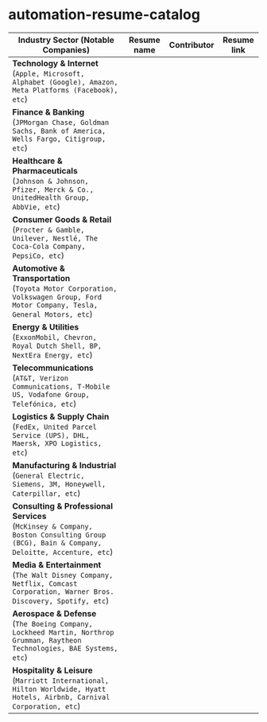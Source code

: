 # automation-resume-catalog

| Industry Sector (Notable Companies)                                                                                                       | Resume name | Contributor | Resume link |
| ----------------------------------------------------------------------------------------------------------------------------------------- | ----------- | ----------- | ----------- |
| **Technology & Internet**<br>(`Apple, Microsoft, Alphabet (Google), Amazon, Meta Platforms (Facebook), etc`)                              |             |             |             |
| **Finance & Banking**<br>(`JPMorgan Chase, Goldman Sachs, Bank of America, Wells Fargo, Citigroup, etc`)                                  |             |             |             |
| **Healthcare & Pharmaceuticals**<br>(`Johnson & Johnson, Pfizer, Merck & Co., UnitedHealth Group, AbbVie, etc`)                           |             |             |             |
| **Consumer Goods & Retail**<br>(`Procter & Gamble, Unilever, Nestlé, The Coca-Cola Company, PepsiCo, etc`)                                |             |             |             |
| **Automotive & Transportation**<br>(`Toyota Motor Corporation, Volkswagen Group, Ford Motor Company, Tesla, General Motors, etc`)         |             |             |             |
| **Energy & Utilities**<br>(`ExxonMobil, Chevron, Royal Dutch Shell, BP, NextEra Energy, etc`)                                             |             |             |             |
| **Telecommunications**<br>(`AT&T, Verizon Communications, T-Mobile US, Vodafone Group, Telefónica, etc`)                                  |             |             |             |
| **Logistics & Supply Chain**<br>(`FedEx, United Parcel Service (UPS), DHL, Maersk, XPO Logistics, etc`)                                   |             |             |             |
| **Manufacturing & Industrial**<br>(`General Electric, Siemens, 3M, Honeywell, Caterpillar, etc`)                                          |             |             |             |
| **Consulting & Professional Services**<br>(`McKinsey & Company, Boston Consulting Group (BCG), Bain & Company, Deloitte, Accenture, etc`) |             |             |             |
| **Media & Entertainment**<br>(`The Walt Disney Company, Netflix, Comcast Corporation, Warner Bros. Discovery, Spotify, etc`)              |             |             |             |
| **Aerospace & Defense**<br>(`The Boeing Company, Lockheed Martin, Northrop Grumman, Raytheon Technologies, BAE Systems, etc`)             |             |             |             |
| **Hospitality & Leisure**<br>(`Marriott International, Hilton Worldwide, Hyatt Hotels, Airbnb, Carnival Corporation, etc`)                |             |             |             |
